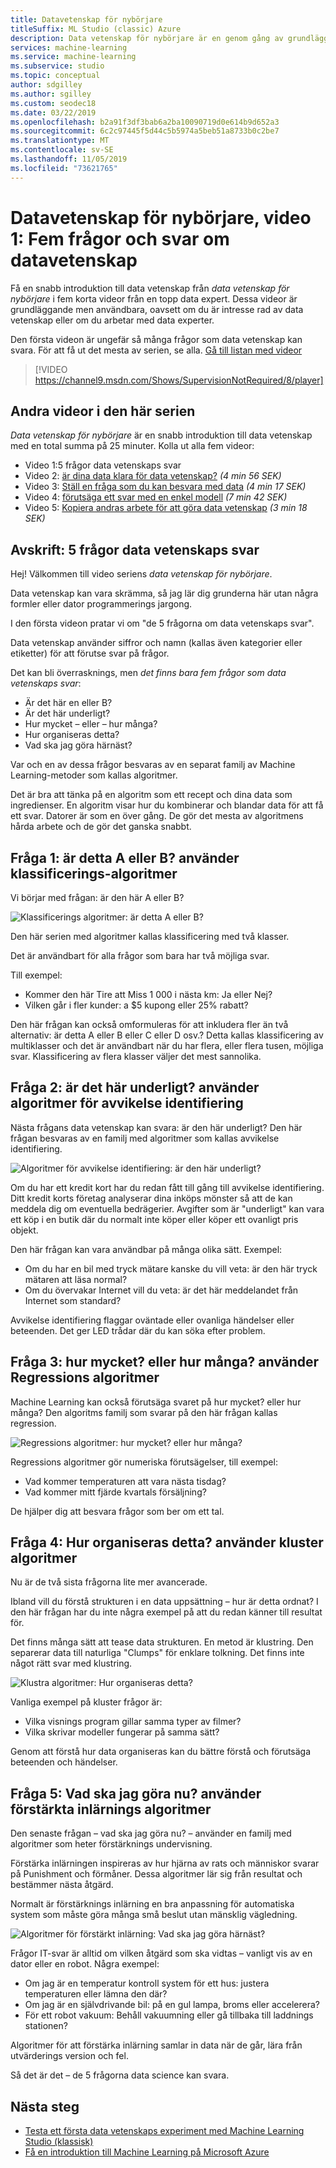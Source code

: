 ```yaml
---
title: Datavetenskap för nybörjare
titleSuffix: ML Studio (classic) Azure
description: Data vetenskap för nybörjare är en genom gång av grundläggande begrepp i 5 korta videor, från och med 5 frågor data vetenskaps svar. Från Azure Machine Learning.
services: machine-learning
ms.service: machine-learning
ms.subservice: studio
ms.topic: conceptual
author: sdgilley
ms.author: sgilley
ms.custom: seodec18
ms.date: 03/22/2019
ms.openlocfilehash: b2a91f3df3bab6a2ba10090719d0e614b9d652a3
ms.sourcegitcommit: 6c2c97445f5d44c5b5974a5beb51a8733b0c2be7
ms.translationtype: MT
ms.contentlocale: sv-SE
ms.lasthandoff: 11/05/2019
ms.locfileid: "73621765"
---
```

# <a name="data-science-for-beginners-video-1-the-5-questions-data-science-answers"></a>Datavetenskap för nybörjare, video 1: Fem frågor och svar om datavetenskap
Få en snabb introduktion till data vetenskap från *data vetenskap för nybörjare* i fem korta videor från en topp data expert. Dessa videor är grundläggande men användbara, oavsett om du är intresse rad av data vetenskap eller om du arbetar med data experter.

Den första videon är ungefär så många frågor som data vetenskap kan svara. För att få ut det mesta av serien, se alla. [Gå till listan med videor](#other-videos-in-this-series)
<br>

> [!VIDEO https://channel9.msdn.com/Shows/SupervisionNotRequired/8/player]
>
>

## <a name="other-videos-in-this-series"></a>Andra videor i den här serien
*Data vetenskap för nybörjare* är en snabb introduktion till data vetenskap med en total summa på 25 minuter. Kolla ut alla fem videor:

* Video 1:5 frågor data vetenskaps svar
* Video 2: [är dina data klara för data vetenskap?](data-science-for-beginners-is-your-data-ready-for-data-science.md) *(4 min 56 SEK)*
* Video 3: [Ställ en fråga som du kan besvara med data](data-science-for-beginners-ask-a-question-you-can-answer-with-data.md) *(4 min 17 SEK)*
* Video 4: [förutsäga ett svar med en enkel modell](data-science-for-beginners-predict-an-answer-with-a-simple-model.md) *(7 min 42 SEK)*
* Video 5: [Kopiera andras arbete för att göra data vetenskap](data-science-for-beginners-copy-other-peoples-work-to-do-data-science.md) *(3 min 18 SEK)*

## <a name="transcript-the-5-questions-data-science-answers"></a>Avskrift: 5 frågor data vetenskaps svar
Hej! Välkommen till video seriens *data vetenskap för nybörjare*.

Data vetenskap kan vara skrämma, så jag lär dig grunderna här utan några formler eller dator programmerings jargong.

I den första videon pratar vi om "de 5 frågorna om data vetenskaps svar".

Data vetenskap använder siffror och namn (kallas även kategorier eller etiketter) för att förutse svar på frågor.

Det kan bli överrasknings, men *det finns bara fem frågor som data vetenskaps svar*:

* Är det här en eller B?
* Är det här underligt?
* Hur mycket – eller – hur många?
* Hur organiseras detta?
* Vad ska jag göra härnäst?

Var och en av dessa frågor besvaras av en separat familj av Machine Learning-metoder som kallas algoritmer.

Det är bra att tänka på en algoritm som ett recept och dina data som ingredienser. En algoritm visar hur du kombinerar och blandar data för att få ett svar. Datorer är som en över gång. De gör det mesta av algoritmens hårda arbete och de gör det ganska snabbt.

## <a name="question-1-is-this-a-or-b-uses-classification-algorithms"></a>Fråga 1: är detta A eller B? använder klassificerings-algoritmer
Vi börjar med frågan: är den här A eller B?

![Klassificerings algoritmer: är detta A eller B?](./media/data-science-for-beginners-the-5-questions-data-science-answers/classification-algorithms.png)

Den här serien med algoritmer kallas klassificering med två klasser.

Det är användbart för alla frågor som bara har två möjliga svar.

Till exempel:

* Kommer den här Tire att Miss 1 000 i nästa km: Ja eller Nej?
* Vilken går i fler kunder: a $5 kupong eller 25% rabatt?

Den här frågan kan också omformuleras för att inkludera fler än två alternativ: är detta A eller B eller C eller D osv.?  Detta kallas klassificering av multiklasser och det är användbart när du har flera, eller flera tusen, möjliga svar. Klassificering av flera klasser väljer det mest sannolika.

## <a name="question-2-is-this-weird-uses-anomaly-detection-algorithms"></a>Fråga 2: är det här underligt? använder algoritmer för avvikelse identifiering
Nästa frågans data vetenskap kan svara: är den här underligt? Den här frågan besvaras av en familj med algoritmer som kallas avvikelse identifiering.

![Algoritmer för avvikelse identifiering: är den här underligt?](./media/data-science-for-beginners-the-5-questions-data-science-answers/anomaly-detection-algorithms.png)

Om du har ett kredit kort har du redan fått till gång till avvikelse identifiering. Ditt kredit korts företag analyserar dina inköps mönster så att de kan meddela dig om eventuella bedrägerier. Avgifter som är "underligt" kan vara ett köp i en butik där du normalt inte köper eller köper ett ovanligt pris objekt.

Den här frågan kan vara användbar på många olika sätt. Exempel:

* Om du har en bil med tryck mätare kanske du vill veta: är den här tryck mätaren att läsa normal?
* Om du övervakar Internet vill du veta: är det här meddelandet från Internet som standard?

Avvikelse identifiering flaggar oväntade eller ovanliga händelser eller beteenden. Det ger LED trådar där du kan söka efter problem.

## <a name="question-3-how-much-or-how-many-uses-regression-algorithms"></a>Fråga 3: hur mycket? eller hur många? använder Regressions algoritmer
Machine Learning kan också förutsäga svaret på hur mycket? eller hur många? Den algoritms familj som svarar på den här frågan kallas regression.

![Regressions algoritmer: hur mycket? eller hur många?](./media/data-science-for-beginners-the-5-questions-data-science-answers/regression-algorithms.png)

Regressions algoritmer gör numeriska förutsägelser, till exempel:

* Vad kommer temperaturen att vara nästa tisdag?  
* Vad kommer mitt fjärde kvartals försäljning?

De hjälper dig att besvara frågor som ber om ett tal.

## <a name="question-4-how-is-this-organized-uses-clustering-algorithms"></a>Fråga 4: Hur organiseras detta? använder kluster algoritmer
Nu är de två sista frågorna lite mer avancerade.

Ibland vill du förstå strukturen i en data uppsättning – hur är detta ordnat? I den här frågan har du inte några exempel på att du redan känner till resultat för.

Det finns många sätt att tease data strukturen. En metod är klustring. Den separerar data till naturliga "Clumps" för enklare tolkning. Det finns inte något rätt svar med klustring.

![Klustra algoritmer: Hur organiseras detta?](./media/data-science-for-beginners-the-5-questions-data-science-answers/clustering-algorithms.png)

Vanliga exempel på kluster frågor är:

* Vilka visnings program gillar samma typer av filmer?
* Vilka skrivar modeller fungerar på samma sätt?

Genom att förstå hur data organiseras kan du bättre förstå och förutsäga beteenden och händelser.  

## <a name="question-5-what-should-i-do-now-uses-reinforcement-learning-algorithms"></a>Fråga 5: Vad ska jag göra nu? använder förstärkta inlärnings algoritmer
Den senaste frågan – vad ska jag göra nu? – använder en familj med algoritmer som heter förstärknings undervisning.

Förstärka inlärningen inspireras av hur hjärna av rats och människor svarar på Punishment och förmåner. Dessa algoritmer lär sig från resultat och bestämmer nästa åtgärd.

Normalt är förstärknings inlärning en bra anpassning för automatiska system som måste göra många små beslut utan mänsklig vägledning.

![Algoritmer för förstärkt inlärning: Vad ska jag göra härnäst?](./media/data-science-for-beginners-the-5-questions-data-science-answers/reinforcement-learning-algorithms.png)

Frågor IT-svar är alltid om vilken åtgärd som ska vidtas – vanligt vis av en dator eller en robot. Några exempel:

* Om jag är en temperatur kontroll system för ett hus: justera temperaturen eller lämna den där?  
* Om jag är en självdrivande bil: på en gul lampa, broms eller accelerera?  
* För ett robot vakuum: Behåll vakuumning eller gå tillbaka till laddnings stationen?

Algoritmer för att förstärka inlärning samlar in data när de går, lära från utvärderings version och fel.

Så det är det – de 5 frågorna data science kan svara.

## <a name="next-steps"></a>Nästa steg
* [Testa ett första data vetenskaps experiment med Machine Learning Studio (klassisk)](create-experiment.md)
* [Få en introduktion till Machine Learning på Microsoft Azure](/azure/machine-learning/preview/overview-what-is-azure-ml)
